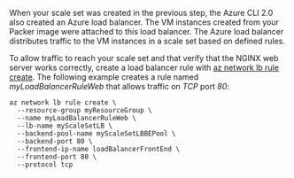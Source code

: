 When your scale set was created in the previous step, the Azure CLI 2.0 also created an Azure load balancer. The VM instances created from your Packer image were attached to this load balancer. The Azure load balancer distributes traffic to the VM instances in a scale set based on defined rules.

To allow traffic to reach your scale set and that verify that the NGINX web server works correctly, create a load balancer rule with [az network lb rule create](/cli/azure/network/lb/rule#create). The following example creates a rule named *myLoadBalancerRuleWeb* that allows traffic on *TCP* port *80*:

```azurecli
az network lb rule create \
  --resource-group myResourceGroup \
  --name myLoadBalancerRuleWeb \
  --lb-name myScaleSetLB \
  --backend-pool-name myScaleSetLBBEPool \
  --backend-port 80 \
  --frontend-ip-name loadBalancerFrontEnd \
  --frontend-port 80 \
  --protocol tcp
```